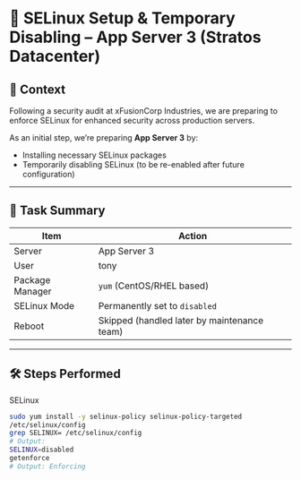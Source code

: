 # 🔐 SELinux Setup & Temporary Disabling – App Server 3 (Stratos Datacenter)

## 🧠 Context

Following a security audit at xFusionCorp Industries, we are preparing to enforce SELinux for enhanced security across production servers.

As an initial step, we’re preparing **App Server 3** by:

- Installing necessary SELinux packages
- Temporarily disabling SELinux (to be re-enabled after future configuration)

---

## 🎯 Task Summary

| Item | Action |
|------|--------|
| Server | App Server 3 |
| User | tony |
| Package Manager | `yum` (CentOS/RHEL based) |
| SELinux Mode | Permanently set to `disabled` |
| Reboot | Skipped (handled later by maintenance team) |

---

## 🛠️ Steps Performed
 SELinux 

```bash
sudo yum install -y selinux-policy selinux-policy-targeted
/etc/selinux/config
grep SELINUX= /etc/selinux/config
# Output:
SELINUX=disabled
getenforce
# Output: Enforcing
```

